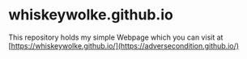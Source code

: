# whiskeywolke.github.io

This repository holds my simple Webpage which you can visit at [https://whiskeywolke.github.io/](https://adversecondition.github.io/) 
